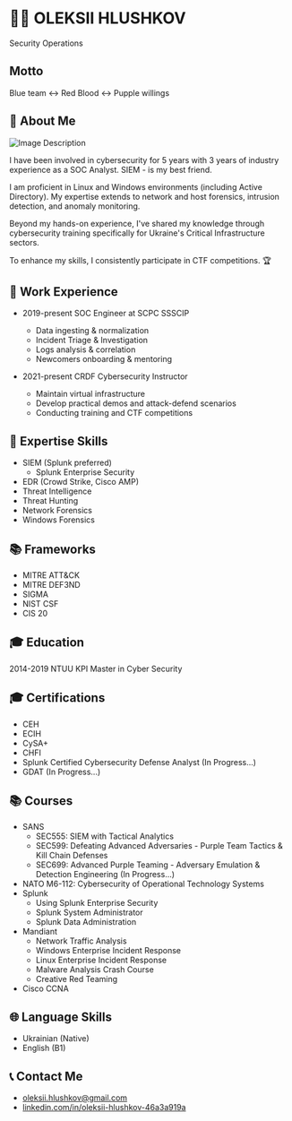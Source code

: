 # 🕵️‍♂️ OLEKSII HLUSHKOV
Security Operations

## Motto
Blue team <-> Red Blood <-> Pupple willings 


## 📝 About Me
![Image Description](https://alexeyglu.github.io/photo.jpeg)

I have been involved in cybersecurity for 5 years with 3 years of industry experience as a SOC Analyst. SIEM - is my best friend. 

I am proficient in Linux and Windows environments (including Active Directory). My expertise extends to network and host forensics, intrusion detection, and anomaly monitoring. 

Beyond my hands-on experience, I've shared my knowledge through cybersecurity training specifically for Ukraine's Critical Infrastructure sectors. 

To enhance my skills, I consistently participate in CTF competitions. 🏆


## 💼 Work Experience
- 2019-present SOC Engineer at SCPC SSSCIP
  - Data ingesting & normalization
  - Incident Triage & Investigation
  - Logs analysis & correlation
  - Newcomers onboarding & mentoring
  
- 2021-present CRDF Cybersecurity Instructor
  - Maintain virtual infrastructure
  - Develop practical demos and attack-defend scenarios
  - Conducting training and CTF competitions

## 💼 Expertise Skills
- SIEM (Splunk preferred)
  + Splunk Enterprise Security
- EDR (Crowd Strike, Cisco AMP)
- Threat Intelligence
- Threat Hunting
- Network Forensics
- Windows Forensics

## 📚 Frameworks
- MITRE ATT&CK
- MITRE DEF3ND
- SIGMA
- NIST CSF
- CIS 20 

## 🎓 Education
2014-2019 NTUU KPI
Master in Cyber Security

## 🎓 Certifications
- CEH
- ECIH
- CySA+
- CHFI
- Splunk Certified Cybersecurity Defense Analyst (In Progress...)
- GDAT (In Progress...)

## 📚 Courses
- SANS
  - SEC555: SIEM with Tactical Analytics
  - SEC599: Defeating Advanced Adversaries - Purple Team Tactics & Kill Chain Defenses 
  - SEC699: Advanced Purple Teaming - Adversary Emulation & Detection Engineering (In Progress...)
- NATO M6-112: Cybersecurity of Operational Technology Systems
- Splunk
  - Using Splunk Enterprise Security
  - Splunk System Administrator
  - Splunk Data Administration
- Mandiant
  - Network Traffic Analysis
  - Windows Enterprise Incident Response
  - Linux Enterprise Incident Response
  - Malware Analysis Crash Course
  - Creative Red Teaming
- Cisco CCNA
  

## 🌐 Language Skills
- Ukrainian (Native)
- English (B1)


## 📞 Contact Me
- oleksii.hlushkov@gmail.com
- [linkedin.com/in/oleksii-hlushkov-46a3a919a](https://linkedin.com/in/oleksii-hlushkov-46a3a919a)
